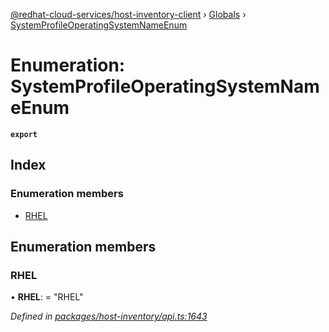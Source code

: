 [@redhat-cloud-services/host-inventory-client](../README.md) › [Globals](../globals.md) › [SystemProfileOperatingSystemNameEnum](systemprofileoperatingsystemnameenum.md)

# Enumeration: SystemProfileOperatingSystemNameEnum

**`export`** 

## Index

### Enumeration members

* [RHEL](systemprofileoperatingsystemnameenum.md#rhel)

## Enumeration members

###  RHEL

• **RHEL**: = "RHEL"

*Defined in [packages/host-inventory/api.ts:1643](https://github.com/RedHatInsights/javascript-clients/blob/master/packages/host-inventory/api.ts#L1643)*
